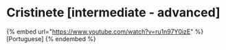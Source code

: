 # Cristinete  \[intermediate - advanced]

{% embed url="https://www.youtube.com/watch?v=ru1n97Y0izE" %}
\[Portuguese]
{% endembed %}